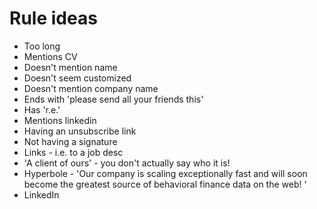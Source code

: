 # Rule ideas

- Too long
- Mentions CV
- Doesn't mention name
- Doesn't seem customized
- Doesn't mention company name
- Ends with 'please send all your friends this'
- Has 'r.e.'
- Mentions linkedin
- Having an unsubscribe link
- Not having a signature
- Links - i.e. to a job desc
- 'A client of ours' - you don't actually say who it is!
- Hyperbole - 'Our company is scaling exceptionally fast and will soon become the greatest source of behavioral finance data on the web! '
- LinkedIn